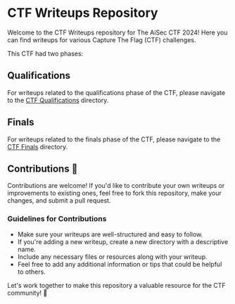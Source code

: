 # CTF Writeups Repository

Welcome to the CTF Writeups repository for The AiSec CTF 2024! Here you can find writeups for various Capture The Flag (CTF) challenges.

This CTF had two phases:

## Qualifications
For writeups related to the qualifications phase of the CTF, please navigate to the [CTF Qualifications](CTF%20Qualifications) directory.

## Finals
For writeups related to the finals phase of the CTF, please navigate to the [CTF Finals](CTF%20Finals) directory.

## Contributions 🚀
Contributions are welcome! If you'd like to contribute your own writeups or improvements to existing ones, feel free to fork this repository, make your changes, and submit a pull request.

### Guidelines for Contributions
- Make sure your writeups are well-structured and easy to follow.
- If you're adding a new writeup, create a new directory with a descriptive name.
- Include any necessary files or resources along with your writeup.
- Feel free to add any additional information or tips that could be helpful to others.

Let's work together to make this repository a valuable resource for the CTF community! 🎉
